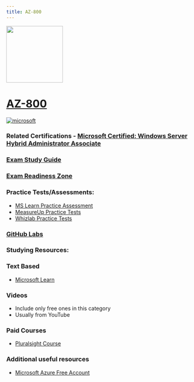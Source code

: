 ```yaml
---
title: AZ-800
---
```


<img src="/az-800.png" width="150" height="150">

# [AZ-800](https://learn.microsoft.com/certifications/exams/az-800)

<a href='https://learn.microsoft.com/en-us/certifications/browse/?type=role-based&levels=intermediate' target="_blank"><img alt='microsoft' src='https://img.shields.io/badge/associate-100000?style=for-the-badge&logo=microsoft&logoColor=white&labelColor=0078D4&color=212221'/></a> 

### Related Certifications - [Microsoft Certified: Windows Server Hybrid Administrator Associate](https://learn.microsoft.com/en-us/certifications/windows-server-hybrid-administrator)

### [Exam Study Guide](https://aka.ms/az800-studyguide)
### [Exam Readiness Zone](https://learn.microsoft.com/en-us/shows/exam-readiness-zone/preparing-for-az-800-deploy-and-manage-active-directory-domain-services-as-ds-in-on-premises-and-cloud-environments-segment-1-of-5/)

### Practice Tests/Assessments:
- [MS Learn Practice Assessment](https://learn.microsoft.com/certifications/exams/az-800/practice/assessment?assessment-type=practice&assessmentId=67)
- [MeasureUp Practice Tests](https://www.measureup.com/microsoft-practice-test-az-800-administering-windows-server-hybrid-core-infrastructure.html)
- [Whizlab Practice Tests](https://www.whizlabs.com/microsoft-azure-certification-az-800/)

### [GitHub Labs](https://aka.ms/az800labs)

### Studying Resources:

### Text Based
- [Microsoft Learn](https://learn.microsoft.com/certifications/exams/az-800)
### Videos
- Include only free ones in this category
- Usually from YouTube
### Paid Courses
- [Pluralsight Course](https://www.pluralsight.com/paths/administering-windows-server-hybrid-core-infrastructure-az-800)
### Additional useful resources
- [Microsoft Azure Free Account](https://azure.microsoft.com/en-us/offers/ms-azr-0044p)

